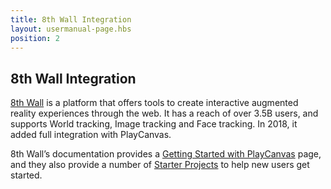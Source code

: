```yaml
---
title: 8th Wall Integration
layout: usermanual-page.hbs
position: 2
---
```


## 8th Wall Integration

[8th Wall][1] is a platform that offers tools to create interactive augmented reality experiences through the web. It has a reach of over 3.5B users, and supports World tracking, Image tracking and Face tracking. In 2018, it added full integration with PlayCanvas.

8th Wall’s documentation provides a [Getting Started with PlayCanvas][2] page, and they also provide a number of [Starter Projects][3] to help new users get started.

[1]: https://www.8thwall.com/
[2]: https://www.8thwall.com/docs/web/#xr8playcanvas
[3]: https://playcanvas.com/user/the8thwall